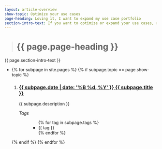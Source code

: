 ```yaml
---
layout: article-overview
show-topic: Optimize your use cases
page-heading: Loving it, I want to expand my use case portfolio
section-intro-text: If you want to optimize or expand your use cases, read these articles to accelerate.
---
```


<!-- THIS PAGE CONTAINS THE INDEX FOR THIS FOLDER -->

> # {{ page.page-heading }}

{{ page.section-intro-text }}

<ul class="article-overview">
    <li>
        {% for subpage in site.pages %}
            {% if subpage.topic == page.show-topic %}
                <ol>
                    <li><h3><a href="{{ subpage.url }}">{{ subpage.date | date: '%B %d, %Y' }} {{ subpage.title }}</a></h3>
                        <p>
                            {{ subpage.description }}
                        </p>
                        <dl class="tags">
                            <dt><i>Tags</i></dt>
                            <dd>
                                <ul class="tags">
                        			{% for tag in subpage.tags %}
                    					<li>{{ tag }}</li>
                    				{% endfor %}
                    			</ul>
                            </dd>
                        </dl>
                    </li>
                </ol>
            {% endif %}
        {% endfor %}
    </li>
</ul>